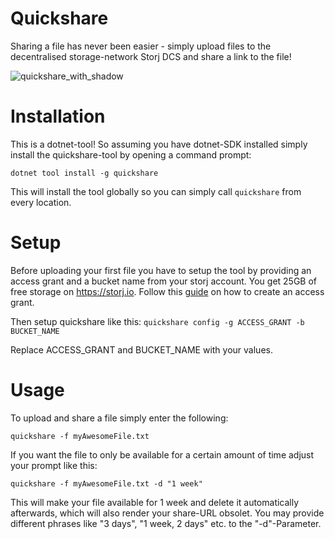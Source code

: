 # Quickshare
Sharing a file has never been easier - simply upload files to the decentralised storage-network Storj DCS and share a link to the file!

![quickshare_with_shadow](https://user-images.githubusercontent.com/1833242/182858039-5c8a6ad8-2c2f-4341-865f-6f7179393666.png)

# Installation
This is a dotnet-tool! So assuming you have dotnet-SDK installed simply install the quickshare-tool by opening a command prompt:

``
dotnet tool install -g quickshare
``

This will install the tool globally so you can simply call ``quickshare`` from every location.

# Setup
Before uploading your first file you have to setup the tool by providing an access grant and a bucket name from your storj account. You get 25GB of free storage on https://storj.io. Follow this [guide](https://docs.storj.io/dcs/getting-started/quickstart-uplink-cli/uploading-your-first-object/create-first-access-grant/) on how to create an access grant.

Then setup quickshare like this:
``
quickshare config -g ACCESS_GRANT -b BUCKET_NAME
``

Replace ACCESS_GRANT and BUCKET_NAME with your values.

# Usage
To upload and share a file simply enter the following:

``
quickshare -f myAwesomeFile.txt
``

If you want the file to only be available for a certain amount of time adjust your prompt like this:

``
quickshare -f myAwesomeFile.txt -d "1 week"
``

This will make your file available for 1 week and delete it automatically afterwards, which will also render your share-URL obsolet. You may provide different phrases like "3 days", "1 week, 2 days" etc. to the "-d"-Parameter.
